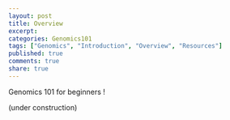 ```yaml
---
layout: post
title: Overview
excerpt:
categories: Genomics101
tags: ["Genomics", "Introduction", "Overview", "Resources"]
published: true
comments: true
share: true
---
```


Genomics 101 for beginners !

(under construction)
